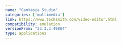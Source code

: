 ```yaml
---
name: "Camtasia Studio"
categories: ['multimedia']
link: https://www.techsmith.com/video-editor.html
compatibility: emulation
versionFrom: "23.3.3.49804"
type: applications
---
```



